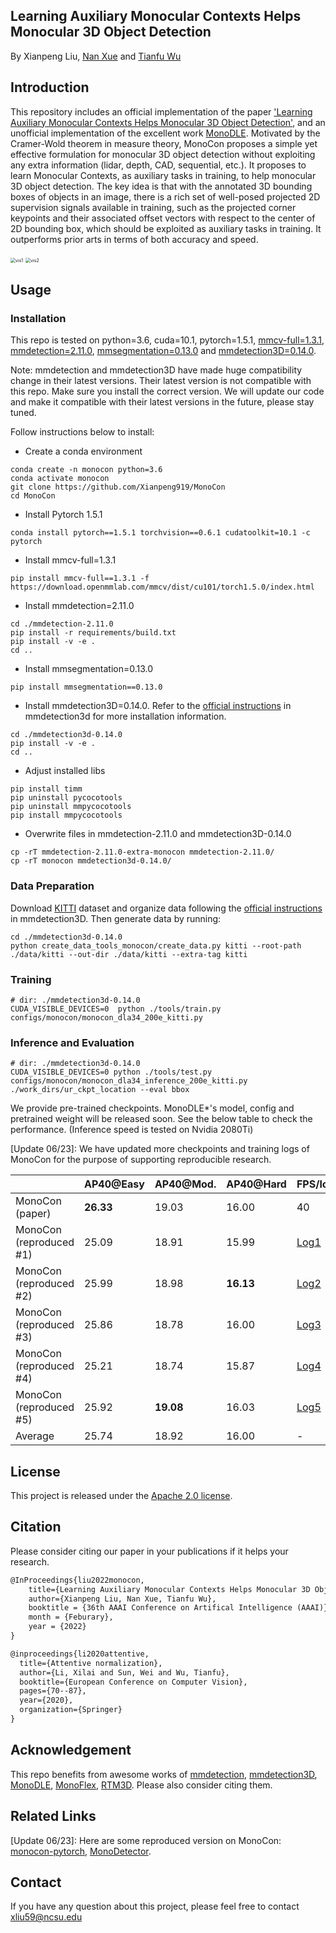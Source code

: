## Learning Auxiliary Monocular Contexts Helps Monocular 3D Object Detection

By Xianpeng Liu, [Nan Xue](https://xuenan.net/) and [Tianfu Wu](https://tfwu.github.io/)

## Introduction

This repository includes an official implementation of the paper ['Learning Auxiliary Monocular Contexts Helps Monocular 3D Object Detection'](https://arxiv.org/abs/2112.04628), 
and an unofficial implementation of the excellent work [MonoDLE](https://github.com/xinzhuma/monodle).
Motivated by the Cramer-Wold theorem in measure theory, MonoCon proposes a simple yet effective formulation for monocular 3D object detection without exploiting any extra information (lidar, depth, CAD, sequential, etc.). 
It proposes to learn Monocular Contexts, as auxiliary tasks in training, to help monocular 3D object detection. 
The key idea is that with the annotated 3D bounding boxes of objects in an image, there is a rich set of well-posed projected 2D supervision signals available in training, such as the projected corner keypoints and their associated offset vectors with respect to the center of 2D bounding box, which should be exploited as auxiliary tasks in training. 
It outperforms prior arts in terms of both accuracy and speed.

<img src="monocon/example/image.png" alt="vis1" style="zoom:50%;" />

<img src="monocon/example/lidar.png" alt="vis2" style="zoom:50%;" />



## Usage

### Installation

This repo is tested on python=3.6, cuda=10.1, pytorch=1.5.1, [mmcv-full=1.3.1](https://github.com/open-mmlab/mmcv), 
[mmdetection=2.11.0](https://github.com/open-mmlab/mmdetection), [mmsegmentation=0.13.0](https://github.com/open-mmlab/mmsegmentation) and 
[mmdetection3D=0.14.0](https://github.com/open-mmlab/mmdetection3d).

Note: mmdetection and mmdetection3D have made huge compatibility change in their latest versions. 
Their latest version is not compatible with this repo.
Make sure you install the correct version. 
We will update our code and make it compatible with their latest versions in the future, 
please stay tuned.

Follow instructions below to install:

- Create a conda environment

```
conda create -n monocon python=3.6
conda activate monocon
git clone https://github.com/Xianpeng919/MonoCon
cd MonoCon
```

- Install Pytorch 1.5.1

```
conda install pytorch==1.5.1 torchvision==0.6.1 cudatoolkit=10.1 -c pytorch
```

- Install mmcv-full=1.3.1

```
pip install mmcv-full==1.3.1 -f https://download.openmmlab.com/mmcv/dist/cu101/torch1.5.0/index.html
```

- Install mmdetection=2.11.0

```
cd ./mmdetection-2.11.0
pip install -r requirements/build.txt
pip install -v -e .
cd ..
```

- Install mmsegmentation=0.13.0

```
pip install mmsegmentation==0.13.0
```

- Install mmdetection3D=0.14.0. Refer to the [official instructions](https://mmdetection3d.readthedocs.io/en/latest/) 
 in mmdetection3d for more installation information.

```
cd ./mmdetection3d-0.14.0
pip install -v -e .
cd ..
```

- Adjust installed libs

```
pip install timm
pip uninstall pycocotools
pip uninstall mmpycocotools
pip install mmpycocotools
```

 
- Overwrite files in mmdetection-2.11.0 and mmdetection3D-0.14.0

```
cp -rT mmdetection-2.11.0-extra-monocon mmdetection-2.11.0/
cp -rT monocon mmdetection3d-0.14.0/
```


### Data Preparation

Download [KITTI](http://www.cvlibs.net/datasets/kitti/eval_object.php?obj_benchmark=3d) dataset and organize data 
 following the [official instructions](https://mmdetection3d.readthedocs.io/en/latest/)
  in mmdetection3D. Then generate data by running:
  
```
cd ./mmdetection3d-0.14.0
python create_data_tools_monocon/create_data.py kitti --root-path ./data/kitti --out-dir ./data/kitti --extra-tag kitti
```


### Training

```
# dir: ./mmdetection3d-0.14.0
CUDA_VISIBLE_DEVICES=0  python ./tools/train.py configs/monocon/monocon_dla34_200e_kitti.py
```


### Inference and Evaluation

```
# dir: ./mmdetection3d-0.14.0
CUDA_VISIBLE_DEVICES=0 python ./tools/test.py configs/monocon/monocon_dla34_inference_200e_kitti.py ./work_dirs/ur_ckpt_location --eval bbox
```

We provide pre-trained checkpoints. MonoDLE*'s model, config and pretrained weight will be released soon. See the below table to check the performance. (Inference speed is tested on Nvidia 2080Ti)

\[Update 06/23]: We have updated more checkpoints and training logs of MonoCon for the purpose of supporting reproducible research.


|         | AP40@Easy | AP40@Mod. | AP40@Hard | FPS/log | Link      |
| ------- | --------- |-----------|-----------|-----|-----------|
| MonoCon (paper) | **26.33**     | 19.03     | 16.00     | 40  | [Model](https://drive.google.com/file/d/1FOnywH1WjcBLTIldcUJ_swDaqMJ-NeH0/view?usp=sharing) |
| MonoCon (reproduced #1) | 25.09     | 18.91     | 15.99    | [Log1](https://drive.google.com/file/d/1DdTpfROQNYTFKTQUtNA5IMdXTSG1SplY/view?usp=sharing)  | [Model](https://drive.google.com/file/d/15R__tRAqNRyvDl_I80ETQEUAhH8pr02h/view?usp=sharing) |
| MonoCon (reproduced #2) | 25.99     | 18.98     | **16.13**     | [Log2](https://drive.google.com/file/d/1E-IeXKCBL47qVUW1IZX_4CX8sxN8JVZm/view?usp=sharing)  | [Model](https://drive.google.com/file/d/1w3gaodgPRBGhqeweh8zhAv8hzJOKAgKr/view?usp=sharing) |
| MonoCon (reproduced #3) | 25.86     | 18.78     | 16.00     | [Log3](https://drive.google.com/file/d/1pcOk4_V6Jt_hO3FVzJPwWF2It4r1tg2k/view?usp=sharing)  | [Model](https://drive.google.com/file/d/1Cs-dsrJAjg9kruY0UhMlnS2pCVgf-Upn/view?usp=sharing) |
| MonoCon (reproduced #4) | 25.21     | 18.74     | 15.87     | [Log4](https://drive.google.com/file/d/1lWJEdeH0Hw9n2iCxbzv1jgf0KFTaUrAk/view?usp=sharing)  | [Model](https://drive.google.com/file/d/1ZdnE4h7CykNCtjy_nkh_Jo_iN7Hw5vyZ/view?usp=sharing) |
| MonoCon (reproduced #5) | 25.92     | **19.08**     | 16.03     | [Log5](https://drive.google.com/file/d/1Q2qM_zjjsHjPwq7cSMZNCihTVdSnqvkI/view?usp=sharing)  | [Model](https://drive.google.com/file/d/19kK-uRgWT81C7AeJp_8Q6Q-4jXgGH89A/view?usp=sharing) |
| Average | 25.74     |  18.92    |   16.00   | -  | - |


## License

This project is released under the [Apache 2.0 license](LICENSE).


## Citation

Please consider citing our paper in your publications if it helps your research.

```latex
@InProceedings{liu2022monocon,
    title={Learning Auxiliary Monocular Contexts Helps Monocular 3D Object Detection},
    author={Xianpeng Liu, Nan Xue, Tianfu Wu},
    booktitle = {36th AAAI Conference on Artifical Intelligence (AAAI)},
    month = {Feburary},
    year = {2022}
}

@inproceedings{li2020attentive,
  title={Attentive normalization},
  author={Li, Xilai and Sun, Wei and Wu, Tianfu},
  booktitle={European Conference on Computer Vision},
  pages={70--87},
  year={2020},
  organization={Springer}
}
```

## Acknowledgement

This repo benefits from awesome works of [mmdetection](https://github.com/open-mmlab/mmdetection), 
[mmdetection3D](https://github.com/open-mmlab/mmdetection3d), [MonoDLE](https://github.com/xinzhuma/monodle),
[MonoFlex](https://github.com/zhangyp15/MonoFlex),
[RTM3D](https://github.com/Banconxuan/RTM3D).  Please also consider citing them.

## Related Links

\[Update 06/23]:  Here are some reproduced version on MonoCon: [monocon-pytorch](https://github.com/2gunsu/monocon-pytorch), [MonoDetector](https://github.com/zhangcheng828/MonoDetector).

## Contact

If you have any question about this project, please feel free to contact [xliu59@ncsu.edu](xliu59@ncsu.edu)

